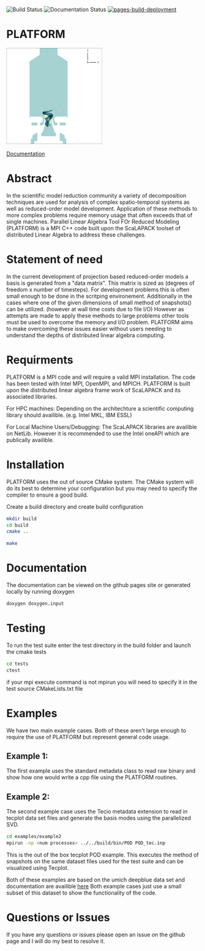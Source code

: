 

![Build Status](https://github.com/narnoldm/PLATFORM/actions/workflows/cmake.yml/badge.svg)
![Documentation Status](https://github.com/narnoldm/PLATFORM/actions/workflows/main.yml/badge.svg)
[![pages-build-deployment](https://github.com/narnoldm/PLATFORM/actions/workflows/pages/pages-build-deployment/badge.svg)](https://github.com/narnoldm/PLATFORM/actions/workflows/pages/pages-build-deployment)

# PLATFORM 

<img src="doc/fig/GTMC_PVCmode.gif" width="250" height="250"/>


[Documentation](https://narnoldm.github.io/PLATFORM/)

# Abstract 

In the scientific model reduction community a variety of 
decomposition techniques are used for analysis of complex
spatio-temporal systems as well as reduced-order model 
development. Application of these methods to more complex
problems require memory usage that often exceeds that of 
single machines. Parallel Linear Algebra Tool FOr Reduced Modeling  (PLATFORM) is a MPI 
C++ code built upon the ScaLAPACK toolset of distributed
Linear Algebra to address these challenges.



# Statement of need

In the current development of projection based reduced-order models a 
basis is generated from a "data matrix". This matrix is sized as 
(degrees of freedom x number of timesteps). For development problems 
this is often small enough to be done in the scritping environement. 
Additionally in the cases where one of the given dimensions of small
method of snapshots() can be utilized. (however at wall time costs
due to file I/O) However as attempts are made to apply these methods 
to large problems other tools must be used to overcome the memory 
and I/O problem. PLATFORM aims to make overcoming these issues easier
without users needing to understand the depths of distributed
linear algebra computing.


# Requirments

PLATFORM is a MPI code and will require a valid MPI installation. 
The code has been tested with Intel MPI, OpenMPI, and MPICH.
PLATFORM is built upon the distributed 
linear algebra frame work of ScaLAPACK and its associated 
libraries. 

For HPC machines: 
Depending on the architechture a scientific computing library
should availible. (e.g. Intel MKL, IBM ESSL) 


For Local Machine Users/Debugging:
The ScaLAPACK libraries are availible on NetLib. However it is 
recommended to use the Intel oneAPI which are publically availible.



# Installation

PLATFORM uses the out of source CMake system. The CMake system will do its best 
to determine your configuration but you may need to specify the compiler 
to ensure a good build.

Create a build directory and create build configuration

```bash 
mkdir build
cd build
cmake ..
```

```bash
make
```

# Documentation
The documentation can be viewed on the github pages site or generated locally by running doxygen 

```bash 
doxygen doxygen.input
```


# Testing 

To run the test suite enter the test directory in the build folder and launch the cmake tests

```bash 
cd tests
ctest 
```
if your mpi execute command is not mpirun you will need to specify it in the test source CMakeLists.txt file


# Examples 

We have two main example cases. Both of these aren't large enough to require the use of PLATFORM but represent general code usage.


## Example 1:
The first example uses the standard metadata class to read raw binary and show how one would write a cpp file using the PLATFORM routines. 

## Example 2:
The second example case uses the Tecio metadata extension to read in tecplot data set files and generate the basis modes using the parallelized SVD.

```bash 
cd examples/example2
mpirun -np <num processes> ../../build/bin/POD POD_tec.inp
```
This is the out of the box tecplot POD example. This executes the method of snapshots on the same dataset files used for the test suite and can be visualized using Tecplot. 



Both of these examples are based on the umich deepblue data set and documentation are availible [here](https://deepblue.lib.umich.edu/data/concern/data_sets/6w924c14h?locale=en)
Both example cases just use a small subset of this dataset to show the functionality of the code. 
# Questions or Issues

If you have any questions or issues please open an issue on the github page and I will do my best to resolve it. 
